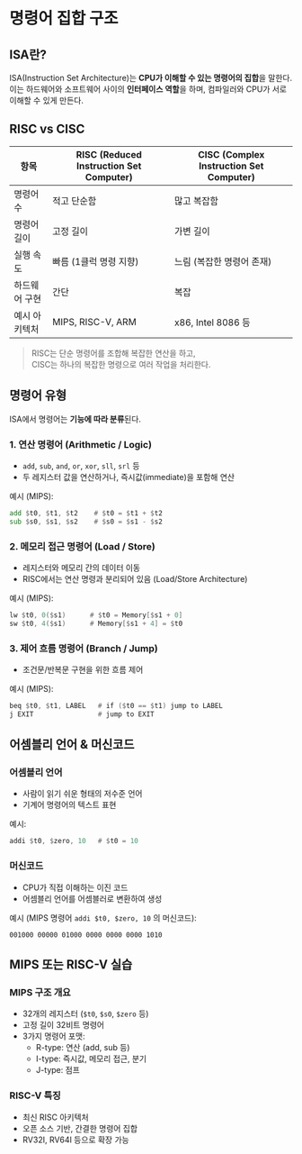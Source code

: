 # 명령어 집합 구조

## ISA란?
ISA(Instruction Set Architecture)는 **CPU가 이해할 수 있는 명령어의 집합**을 말한다.  
이는 하드웨어와 소프트웨어 사이의 **인터페이스 역할**을 하며, 컴파일러와 CPU가 서로 이해할 수 있게 만든다.


## RISC vs CISC

| 항목 | RISC (Reduced Instruction Set Computer) | CISC (Complex Instruction Set Computer) |
|------|----------------------------------------|------------------------------------------|
| 명령어 수 | 적고 단순함 | 많고 복잡함 |
| 명령어 길이 | 고정 길이 | 가변 길이 |
| 실행 속도 | 빠름 (1클럭 명령 지향) | 느림 (복잡한 명령어 존재) |
| 하드웨어 구현 | 간단 | 복잡 |
| 예시 아키텍처 | MIPS, RISC-V, ARM | x86, Intel 8086 등 |

> RISC는 단순 명령어를 조합해 복잡한 연산을 하고,  
> CISC는 하나의 복잡한 명령으로 여러 작업을 처리한다.


## 명령어 유형

ISA에서 명령어는 **기능에 따라 분류**된다.

### 1. 연산 명령어 (Arithmetic / Logic)
- `add`, `sub`, `and`, `or`, `xor`, `sll`, `srl` 등
- 두 레지스터 값을 연산하거나, 즉시값(immediate)을 포함해 연산

예시 (MIPS):
```asm
add $t0, $t1, $t2    # $t0 = $t1 + $t2
sub $s0, $s1, $s2    # $s0 = $s1 - $s2
```


### 2. 메모리 접근 명령어 (Load / Store)
- 레지스터와 메모리 간의 데이터 이동
- RISC에서는 연산 명령과 분리되어 있음 (Load/Store Architecture)

예시 (MIPS):
```asm
lw $t0, 0($s1)      # $t0 = Memory[$s1 + 0]
sw $t0, 4($s1)      # Memory[$s1 + 4] = $t0
```


### 3. 제어 흐름 명령어 (Branch / Jump)
- 조건문/반복문 구현을 위한 흐름 제어

예시 (MIPS):
```asm
beq $t0, $t1, LABEL   # if ($t0 == $t1) jump to LABEL
j EXIT                # jump to EXIT
```


## 어셈블리 언어 & 머신코드

### 어셈블리 언어
- 사람이 읽기 쉬운 형태의 저수준 언어
- 기계어 명령어의 텍스트 표현

예시:
```asm
addi $t0, $zero, 10   # $t0 = 10
```

### 머신코드
- CPU가 직접 이해하는 이진 코드
- 어셈블리 언어를 어셈블러로 변환하여 생성

예시 (MIPS 명령어 `addi $t0, $zero, 10` 의 머신코드):
```
001000 00000 01000 0000 0000 0000 1010
```


## MIPS 또는 RISC-V 실습

### MIPS 구조 개요
- 32개의 레지스터 (`$t0`, `$s0`, `$zero` 등)
- 고정 길이 32비트 명령어
- 3가지 명령어 포맷:
  - R-type: 연산 (add, sub 등)
  - I-type: 즉시값, 메모리 접근, 분기
  - J-type: 점프

### RISC-V 특징
- 최신 RISC 아키텍처
- 오픈 소스 기반, 간결한 명령어 집합
- RV32I, RV64I 등으로 확장 가능